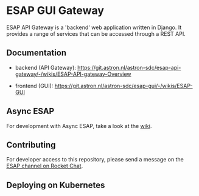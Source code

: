 # ESAP GUI Gateway
ESAP API Gateway is a 'backend' web application written in Django.
It provides a range of services that can be accessed through a REST API.

## Documentation
* backend (API Gateway): https://git.astron.nl/astron-sdc/esap-api-gateway/-/wikis/ESAP-API-gateway-Overview

* frontend (GUI): https://git.astron.nl/astron-sdc/esap-gui/-/wikis/ESAP-GUI

## Async ESAP

For development with Async ESAP, take a look at the [wiki](https://git.astron.nl/astron-sdc/esap-api-gateway/-/wikis/WIP/Asynchronous-ESAP).

## Contributing

For developer access to this repository, please send a message on the [ESAP channel on Rocket Chat](https://chat.escape2020.de/channel/esap).

## Deploying on Kubernetes